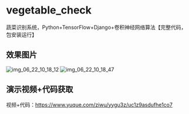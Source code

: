 # vegetable_check
蔬菜识别系统，Python+TensorFlow+Django+卷积神经网络算法【完整代码，包安装运行】

## 效果图片
![img_06_22_10_18_12](https://github.com/ziwupython/vegetable_check/assets/133186350/8ba49632-17c7-449f-b75f-6d6d9eb98684)
![img_06_22_10_18_47](https://github.com/ziwupython/vegetable_check/assets/133186350/df842804-9ac4-4f28-9016-fb18872bff0d)

## 演示视频+代码获取
视频+代码：https://www.yuque.com/ziwu/yygu3z/uc1z9asdufhe1co7

